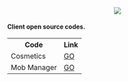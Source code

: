 <center><img src="https://i.ibb.co/wc0jRgP/logo.png"></center>

<h4>Client open source codes.</h4>


<table>
  <tr>
    <th>Code</th>
    <th>Link</th>
  </tr>
  <tr>
    <td>Cosmetics</td>
    <td><a href="https://github.com/zPoyraz/CamelotClient/tree/main/cosmetics">GO</a></td>
  </tr>
  <tr>
    <td>Mob Manager</td>
    <td><a href="https://github.com/zPoyraz/CamelotClient/tree/main/mobs">GO</a></td>
  </tr>
</table>
